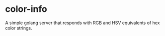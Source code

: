 # color-info
A simple golang server that responds with RGB and HSV equivalents of hex color strings.
